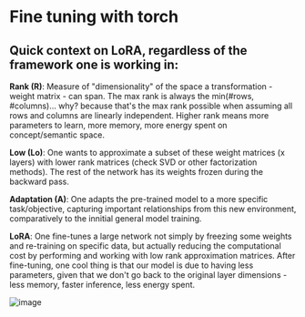 # Fine tuning with torch

## Quick context on LoRA, regardless of the framework one is working in:

**Rank (R)**: Measure of "dimensionality" of the space a transformation - weight matrix - can span. The max rank is always the min(#rows, #columns)... why? because that's the max rank possible when assuming all rows and columns are linearly independent.
Higher rank means more parameters to learn, more memory, more energy spent on concept/semantic space.

**Low (Lo)**: One wants to approximate a subset of these weight matrices (x layers) with lower rank matrices (check SVD or other factorization methods). The rest of the network has its weights frozen during the backward pass.

**Adaptation (A)**: One adapts the pre-trained model to a more specific task/objective, capturing important relationships from this new environment, comparatively to the innitial general model training.

**LoRA**: One fine-tunes a large network not simply by freezing some weights and re-training on specific data, but actually reducing the computational cost by performing and working with low rank approximation matrices.
After fine-tuning, one cool thing is that our model is due to having less parameters, given that we don't go back to the original layer dimensions - less memory, faster inference, less energy spent.

![image](https://github.com/seyeint/Fine_tuning_torch/assets/36778187/a0430c2e-aa0b-4754-909e-3d8ad37b2349)
